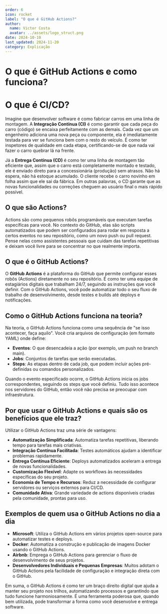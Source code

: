 ```yaml
---
order: 6
icon: rocket
label: "O que é GitHub Actions?"
author:
  name: Victor Costa
  avatar: ../assets/logo_struct.png
date: 2024-10-10
last_updated: 2024-11-20
category: Explicação
---
```


# **O que é GitHub Actions e como funciona?**

# O que é CI/CD?

Imagine que desenvolver software é como fabricar carros em uma linha de montagem. A **Integração Contínua (CI)** é como garantir que cada peça do carro (código) se encaixa perfeitamente com as demais. Cada vez que um engenheiro adiciona uma nova peça ou componente, ela é imediatamente testada para ver se funciona bem com o resto do veículo. É como ter inspetores de qualidade em cada etapa, certificando-se de que nada vai fazer o carro quebrar lá na frente.

Já a **Entrega Contínua (CD)** é como ter uma linha de montagem tão eficiente que, assim que o carro está completamente montado e testado, ele é enviado direto para a concessionária (produção) sem atrasos. Não há espera, não há estoque acumulado. O cliente recebe o carro novinho em folha assim que ele sai da fábrica. Em outras palavras, o CD garante que as novas funcionalidades ou correções cheguem ao usuário final o mais rápido possível.

## O que são Actions?

Actions são como pequenos robôs programáveis que executam tarefas específicas para você. No contexto do GitHub, elas são scripts automatizados que podem ser configurados para rodar em resposta a certos eventos no seu repositório, como um novo push ou pull request. Pense nelas como assistentes pessoais que cuidam das tarefas repetitivas e deixam você livre para se concentrar no que realmente importa.

## O que é o GitHub Actions?

O **GitHub Actions** é a plataforma do GitHub que permite configurar esses robôs (Actions) diretamente no seu repositório. É como ter uma equipe de estagiários digitais que trabalham 24/7, seguindo as instruções que você definir. Com o GitHub Actions, você pode automatizar todo o seu fluxo de trabalho de desenvolvimento, desde testes e builds até deploys e notificações.

## Como o GitHub Actions funciona na teoria?

Na teoria, o GitHub Actions funciona como uma sequência de "se isso acontecer, faça aquilo". Você cria arquivos de configuração (em formato YAML) onde define:

- **Eventos**: O que desencadeia a ação (por exemplo, um push no branch main).
- **Jobs**: Conjuntos de tarefas que serão executadas.
- **Steps**: As etapas dentro de cada job, que podem incluir ações pré-definidas ou comandos personalizados.

Quando o evento especificado ocorre, o GitHub Actions inicia os jobs correspondentes, seguindo os steps que você definiu. Tudo isso acontece nos servidores do GitHub, então você não precisa se preocupar com infraestrutura.

## Por que usar o GitHub Actions e quais são os benefícios que ele traz?

Utilizar o GitHub Actions traz uma série de vantagens:

- **Automatização Simplificada**: Automatiza tarefas repetitivas, liberando tempo para tarefas mais criativas.
- **Integração Contínua Facilitada**: Testes automáticos ajudam a identificar problemas rapidamente.
- **Entrega Contínua Eficiente**: Deploys automatizados aceleram a entrega de novas funcionalidades.
- **Customização Flexível**: Adapte os workflows às necessidades específicas do seu projeto.
- **Economia de Tempo e Recursos**: Reduz a necessidade de configurar servidores ou serviços externos para CI/CD.
- **Comunidade Ativa**: Grande variedade de actions disponíveis criadas pela comunidade, prontas para uso.

## Exemplos de quem usa o GitHub Actions no dia a dia

- **Microsoft**: Utiliza o GitHub Actions em vários projetos open-source para automatizar testes e deploys.
- **Docker**: Automatiza a construção e publicação de imagens Docker usando o GitHub Actions.
- **Airbnb**: Emprega o GitHub Actions para gerenciar o fluxo de desenvolvimento de seus projetos.
- **Desenvolvedores Individuais e Pequenas Empresas**: Muitos adotam o GitHub Actions pela facilidade de configuração e integração direta com o GitHub.

Em suma, o GitHub Actions é como ter um braço direito digital que ajuda a manter seu projeto nos trilhos, automatizando processos e garantindo que tudo funcione harmoniosamente. É uma ferramenta poderosa que, quando bem utilizada, pode transformar a forma como você desenvolve e entrega software.
